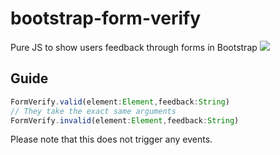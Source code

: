# bootstrap-form-verify
Pure JS to show users feedback through forms in Bootstrap
[![](https://data.jsdelivr.com/v1/package/gh/PacSocks/bootstrap-form-verify/badge)](https://www.jsdelivr.com/package/gh/PacSocks/bootstrap-form-verify)

## Guide
```js
FormVerify.valid(element:Element,feedback:String)
// They take the exact same arguments
FormVerify.invalid(element:Element,feedback:String)
```
Please note that this does not trigger any events.
